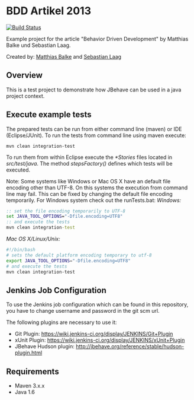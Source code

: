 BDD Artikel 2013
================
[![Build Status](https://travis-ci.org/matthiasbalke/artikel-bdd-2013.png?branch=master)](https://travis-ci.org/matthiasbalke/artikel-bdd-2013)

Example project for the article "Behavior Driven Development" by Matthias Balke und Sebastian Laag.

Created by: [Matthias Balke](mailto:matthias.balke@adesso.de) and [Sebastian Laag](mailto:sebastian.laag@adesso.de)

Overview
---------

This is a test project to demonstrate how JBehave can be used in a java project context.

Execute example tests
---------------------

The prepared tests can be run from either command line (maven) or IDE (Eclipse/JUnit). To run the tests from command line using maven execute:
```
mvn clean integration-test
```

To run them from within Eclipse execute the *\*Stories* files located in *src/test/java*. The method *stepsFactory()* defines which tests will be executed.

Note: Some systems like Windows or Mac OS X have an default file encoding other than UTF-8. On this systems the execution from command line may fail. This can be fixed by changing the default file encoding temporarily. For Windows system check out the runTests.bat:
*Windows:*
```bat
:: set the file encoding temporarily to UTF-8
set JAVA_TOOL_OPTIONS="-Dfile.encoding=UTF8"
:: and execute the tests
mvn clean integration-test
```

*Mac OS X/Linux/Unix:*
```bash
#!/bin/bash
# sets the default platform encoding temporary to utf-8
export JAVA_TOOL_OPTIONS="-Dfile.encoding=UTF8"
# and execute the tests
mvn clean integration-test
```

Jenkins Job Configuration
---------

To use the Jenkins job configuration which can be found in this repository, you have to change username and password in the git scm url.

The following plugins are necessary to use it:

* Git Plugin: https://wiki.jenkins-ci.org/display/JENKINS/Git+Plugin
* xUnit Plugin: https://wiki.jenkins-ci.org/display/JENKINS/xUnit+Plugin
* JBehave Hudson plugin: http://jbehave.org/reference/stable/hudson-plugin.html

Requirements
------------

* Maven 3.x.x
* Java 1.6
